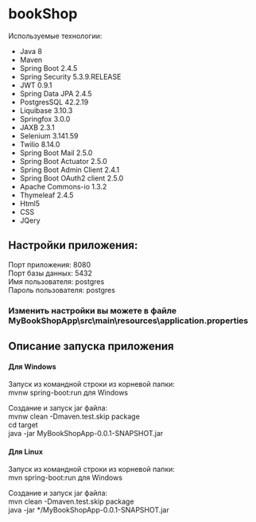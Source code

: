 # bookShop

Используемые технологии:

- Java 8
- Maven
- Spring Boot 2.4.5
- Spring Security 5.3.9.RELEASE
- JWT 0.9.1
- Spring Data JPA 2.4.5
- PostgresSQL 42.2.19
- Liquibase 3.10.3
- Springfox 3.0.0
- JAXB 2.3.1
- Selenium 3.141.59
- Twilio 8.14.0
- Spring Boot Mail 2.5.0
- Spring Boot Actuator 2.5.0
- Spring Boot Admin Client 2.4.1
- Spring Boot OAuth2 client 2.5.0
- Apache Commons-io 1.3.2
- Thymeleaf 2.4.5
- Html5
- CSS
- JQery

## Настройки приложения:

Порт приложения: 8080 <br>
Порт базы данных: 5432 <br>
Имя пользователя: postgres <br>
Пароль пользователя: postgres <br>

### Изменить настройки вы можете в файле MyBookShopApp\src\main\resources\application.properties

## Описание запуска приложения

#### Для Windows
Запуск из командной строки из корневой папки: <br>
mvnw spring-boot:run для Windows

Создание и запуск jar файла: <br>
mvnw clean -Dmaven.test.skip package <br>
cd target <br>
java -jar MyBookShopApp-0.0.1-SNAPSHOT.jar

#### Для Linux
Запуск из командной строки из корневой папки: <br>
mvn spring-boot:run для Windows

Создание и запуск jar файла: <br>
mvn clean -Dmaven.test.skip package <br>
java -jar */MyBookShopApp-0.0.1-SNAPSHOT.jar
